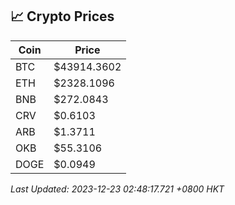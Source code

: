 ## 📈 Crypto Prices

| Coin | Price |
| ---- | ----- |
| BTC | $43914.3602 |
| ETH | $2328.1096 |
| BNB | $272.0843 |
| CRV | $0.6103 |
| ARB | $1.3711 |
| OKB | $55.3106 |
| DOGE | $0.0949 |

_Last Updated: 2023-12-23 02:48:17.721 +0800 HKT_